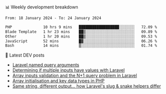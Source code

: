📊 Weekly development breakdown
<!--START_SECTION:waka-->

```txt
From: 18 January 2024 - To: 24 January 2024

PHP              10 hrs 9 mins   ██████████████████░░░░░░░   72.09 %
Blade Template   1 hr 23 mins    ██▒░░░░░░░░░░░░░░░░░░░░░░   09.89 %
Other            1 hr 20 mins    ██▒░░░░░░░░░░░░░░░░░░░░░░   09.53 %
JavaScript       52 mins         █▓░░░░░░░░░░░░░░░░░░░░░░░   06.26 %
Bash             14 mins         ▒░░░░░░░░░░░░░░░░░░░░░░░░   01.74 %
```

<!--END_SECTION:waka-->

📕 Latest DEV posts
<!-- BLOG-POST-LIST:START -->
- [Laravel named query arguments](https://dev.to/michaelvickersuk/laravel-named-query-arguments-28kd)
- [Determining if multiple inputs have values with Laravel](https://dev.to/michaelvickersuk/determining-if-multiple-inputs-have-values-with-laravel-km6)
- [Array inputs validation and the N+1 query problem in Laravel](https://dev.to/michaelvickersuk/array-inputs-validation-and-the-n1-query-problem-in-laravel-2agb)
- [Array initialisation and key data types in PHP](https://dev.to/michaelvickersuk/array-initialisation-and-key-data-types-in-php-1e5b)
- [Same string, different output... how Laravel&#39;s slug &amp; snake helpers differ](https://dev.to/michaelvickersuk/same-string-different-output-how-laravels-slug-snake-helpers-differ-1ccj)
<!-- BLOG-POST-LIST:END -->
